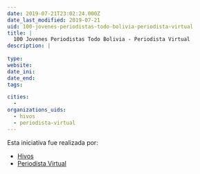 ```yaml
---
date: 2019-07-21T23:02:24.000Z
date_last_modified: 2019-07-21
uid: 100-jovenes-periodistas-todo-bolivia-periodista-virtual
title: |
  100 Jovenes Periodistas Todo Bolivia - Periodista Virtual
description: |
  
type: 
website: 
date_ini: 
date_end: 
tags:

cities: 
  - 
organizations_uids:
  - hivos
  - periodista-virtual
---
```


Esta iniciativa fue realizada por:

- [Hivos](/organizaciones/hivos)
- [Periodista Virtual](/organizaciones/periodista-virtual)
